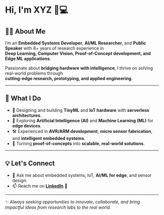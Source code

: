 # Hi, I'm XYZ 👋💻

## 👨‍🏫 About Me
I’m an **Embedded Systems Developer**, **AI/ML Researcher**, and **Public Speaker** with 8+ years of research experience in  
**Deep Learning, Computer Vision, Proof-of-Concept development, and Edge ML applications**.  

Passionate about **bridging hardware with intelligence**, I thrive on solving real-world problems through  
**cutting-edge research, prototyping, and applied engineering**.

---

## 🔬 What I Do
- 📱 Designing and building **TinyML** and **IoT hardware** with **serverless architectures**.  
- 🤖 Exploring **Artificial Intelligence (AI)** and **Machine Learning (ML)** for **edge devices**.  
- 🛠️ Experienced in **AVR/ARM development**, **micro sensor fabrication**, and **intelligent embedded systems**.  
- 🚀 Turning **proof-of-concepts** into **scalable, real-world solutions**.  

---

## 💡 Let's Connect
- 💬 Ask me about embedded systems, IoT, **AI/ML for edge**, and sensor design.  
- 📫 Reach me on **[LinkedIn](https://www.linkedin.com/in/dr-debjyoti-chowdhury/)** 💼  

---

✨ *Always seeking opportunities to innovate, collaborate, and bring impactful ideas from research labs to the real world.*  




